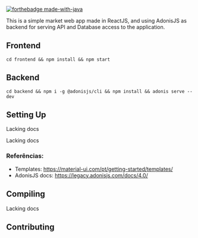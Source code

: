 [![forthebadge made-with-java](https://forthebadge.com/images/badges/uses-js.svg)](https://java.com/)

This is a simple market web app made in ReactJS, and using AdonisJS as backend for serving API and Database access to the application.

## Frontend

`cd frontend && npm install && npm start`

## Backend

`cd backend && npm i -g @adonisjs/cli && npm install && adonis serve --dev`

## Setting Up

Lacking docs

Lacking docs

### Referências:

- Templates: https://material-ui.com/pt/getting-started/templates/
- AdonisJS docs: https://legacy.adonisjs.com/docs/4.0/

## Compiling

Lacking docs

## Contributing
